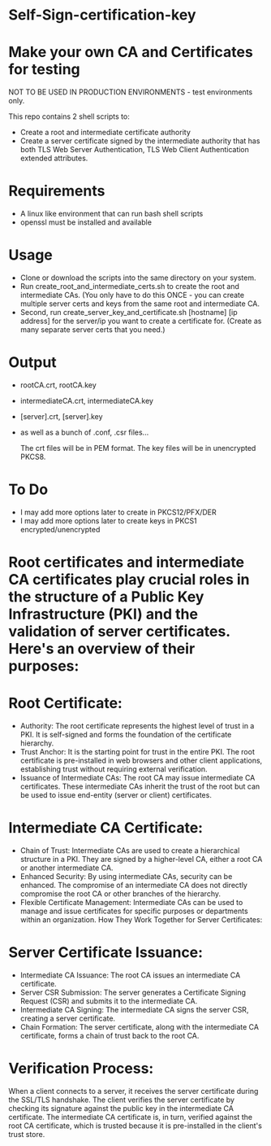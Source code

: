 # Self-Sign-certification-key
# Make your own CA and Certificates for testing
NOT TO BE USED IN PRODUCTION ENVIRONMENTS - test environments only.

This repo contains 2 shell scripts to:
- Create a root and intermediate certificate authority
- Create a server certificate signed by the intermediate authority that has both TLS Web Server Authentication, TLS Web Client Authentication extended attributes.

# Requirements
- A linux like environment that can run bash shell scripts
- openssl must be installed and available

# Usage
- Clone or download the scripts into the same directory on your system.
- Run create_root_and_intermediate_certs.sh to create the root and intermediate CAs. (You only have to do this ONCE - you can create multiple server certs and keys from the same root and intermediate CA.
- Second, run create_server_key_and_certificate.sh [hostname] [ip address] for the server/ip you want to create a certificate for. (Create as many separate server certs that you need.)

# Output
- rootCA.crt, rootCA.key
- intermediateCA.crt, intermediateCA.key
- [server].crt, [server].key
- as well as a bunch of .conf, .csr files...

  The crt files will be in PEM format.
  The key files will be in unencrypted PKCS8.  
  
# To Do
- I may add more options later to create in PKCS12/PFX/DER
- I may add more options later to create keys in PKCS1 encrypted/unencrypted

# Root certificates and intermediate CA certificates play crucial roles in the structure of a Public Key Infrastructure (PKI) and the validation of server certificates. Here's an overview of their purposes:

# Root Certificate:

- Authority: The root certificate represents the highest level of trust in a PKI. It is self-signed and forms the foundation of the certificate hierarchy.
- Trust Anchor: It is the starting point for trust in the entire PKI. The root certificate is pre-installed in web browsers and other client applications, establishing trust without requiring external verification.
- Issuance of Intermediate CAs: The root CA may issue intermediate CA certificates. These intermediate CAs inherit the trust of the root but can be used to issue end-entity (server or client) certificates.
  
# Intermediate CA Certificate:

- Chain of Trust: Intermediate CAs are used to create a hierarchical structure in a PKI. They are signed by a higher-level CA, either a root CA or another intermediate CA.
- Enhanced Security: By using intermediate CAs, security can be enhanced. The compromise of an intermediate CA does not directly compromise the root CA or other branches of the hierarchy.
- Flexible Certificate Management: Intermediate CAs can be used to manage and issue certificates for specific purposes or departments within an organization.
How They Work Together for Server Certificates:

# Server Certificate Issuance:

- Intermediate CA Issuance: The root CA issues an intermediate CA certificate.
- Server CSR Submission: The server generates a Certificate Signing Request (CSR) and submits it to the intermediate CA.
- Intermediate CA Signing: The intermediate CA signs the server CSR, creating a server certificate.
- Chain Formation: The server certificate, along with the intermediate CA certificate, forms a chain of trust back to the root CA.
  
# Verification Process:

When a client connects to a server, it receives the server certificate during the SSL/TLS handshake.
The client verifies the server certificate by checking its signature against the public key in the intermediate CA certificate.
The intermediate CA certificate is, in turn, verified against the root CA certificate, which is trusted because it is pre-installed in the client's trust store.
